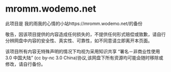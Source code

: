 # mromm.wodemo.net
此项目是 我的雨我的心情的小站https://mromm.wodemo.net/的备份

敬告，因该项目提供的内容造成任何损失的，不提供任何形式赔偿或致歉，请自行分辨网盘中内容的安全性、真实性、可靠性，如不同意请立即离开本页面。

该项目所有内容无特殊声明的情况下均视为采用知识共享 “署名－非商业性使用 3.0 中国大陆” (cc by-nc 3.0 China)协议,该网盘下所有资源均可能会随时移除或修改，请自行备份。
